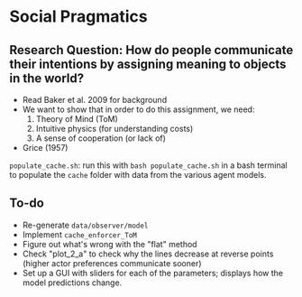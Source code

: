 # Social Pragmatics

## Research Question: How do people communicate their intentions by assigning meaning to objects in the world?

- Read Baker et al. 2009 for background
- We want to show that in order to do this assignment, we need:
	1. Theory of Mind (ToM)
	2. Intuitive physics (for understanding costs) 
	3. A sense of cooperation (or lack of)
- Grice (1957)

`populate_cache.sh`: run this with `bash populate_cache.sh` in a bash terminal to populate the `cache` folder with data from the various agent models.

## To-do

- Re-generate `data/observer/model`
- Implement `cache_enforcer_ToM`
- Figure out what's wrong with the "flat" method
- Check "plot_2_a" to check why the lines decrease at reverse points (higher actor preferences communicate sooner)
- Set up a GUI with sliders for each of the parameters; displays how the model predictions change.
